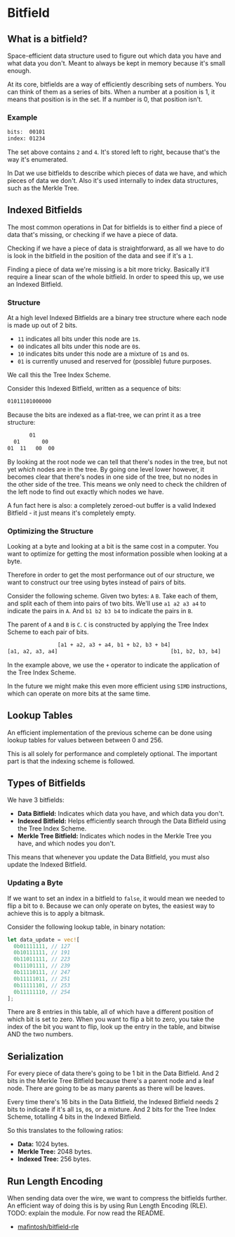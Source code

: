 # Bitfield
## What is a bitfield?
Space-efficient data structure used to figure out which data you have and what
data you don't. Meant to always be kept in memory because it's small enough.

At its core, bitfields are a way of efficiently describing sets of numbers. You
can think of them as a series of bits. When a number at a position is 1, it
means that position is in the set. If a number is 0, that position isn't.

### Example
```txt
bits:  00101
index: 01234
```
The set above contains `2` and `4`. It's stored left to right, because that's
the way it's enumerated.

In Dat we use bitfields to describe which pieces of data we have, and which
pieces of data we don't. Also it's used internally to index data structures,
such as the Merkle Tree.

## Indexed Bitfields
The most common operations in Dat for bitfields is to either find a piece of
data that's missing, or checking if we have a piece of data.

Checking if we have a piece of data is straightforward, as all we have to do is
look in the bitfield in the position of the data and see if it's a `1`.

Finding a piece of data we're missing is a bit more tricky. Basically it'll
require a linear scan of the whole bitfield. In order to speed this up, we use
an Indexed Bitfield.

### Structure
At a high level Indexed Bitfields are a binary tree structure where each node is
made up out of 2 bits.

- `11` indicates all bits under this node are `1`s.
- `00` indicates all bits under this node are `0`s.
- `10` indicates bits under this node are a mixture of `1`s and `0`s.
- `01` is currently unused and reserved for (possible) future purposes.

We call this the Tree Index Scheme.

Consider this Indexed Bitfield, written as a sequence of bits:

```txt
01011101000000
```

Because the bits are indexed as a flat-tree, we can print it as a tree
structure:

```txt
       01
  01       00
01  11   00  00
```
By looking at the root node we can tell that there's nodes in the tree, but not
yet _which_ nodes are in the tree. By going one level lower however, it becomes
clear that there's nodes in one side of the tree, but no nodes in the other side
of the tree. This means we only need to check the children of the left node to
find out exactly which nodes we have.

A fun fact here is also: a completely zeroed-out buffer is a valid Indexed
Bitfield - it just means it's completely empty.

### Optimizing the Structure
Looking at a byte and looking at a bit is the same cost in a computer. You want
to optimize for getting the most information possible when looking at a byte.

Therefore in order to get the most performance out of our structure, we want to
construct our tree using bytes instead of pairs of bits.

Consider the following scheme. Given two bytes: `A` `B`. Take each of them, and
split each of them into pairs of two bits. We'll use `a1 a2 a3 a4` to indicate
the pairs in `A`. And `b1 b2 b3 b4` to indicate the pairs in `B`.

The parent of `A` and `B` is `C`. `C` is constructed by applying the Tree Index
Scheme to each pair of bits.

```txt
                [a1 + a2, a3 + a4, b1 + b2, b3 + b4]
[a1, a2, a3, a4]                                    [b1, b2, b3, b4]
```

In the example above, we use the `+` operator to indicate the application of the
Tree Index Scheme.

In the future we might make this even more efficient using `SIMD` instructions,
which can operate on more bits at the same time.

## Lookup Tables
An efficient implementation of the previous scheme can be done using lookup
tables for values between between 0 and 256.

This is all solely for performance and completely optional. The important part
is that the indexing scheme is followed.

## Types of Bitfields
We have 3 bitfields:
- __Data Bitfield:__ Indicates which data you have, and which data you don't.
- __Indexed Bitfield:__ Helps efficiently search through the Data Bitfield using
  the Tree Index Scheme.
- __Merkle Tree Bitfield:__ Indicates which nodes in the Merkle Tree you have,
  and which nodes you don't.

This means that whenever you update the Data Bitfield, you must also update
the Indexed Bitfield.


### Updating a Byte
If we want to set an index in a bitfield to `false`, it would mean we needed to
flip a bit to `0`. Because we can only operate on bytes, the easiest way to
achieve this is to apply a bitmask.

Consider the following lookup table, in binary notation:

```rust
let data_update = vec![
  0b01111111, // 127
  0b10111111, // 191
  0b11011111, // 223
  0b11101111, // 239
  0b11110111, // 247
  0b11111011, // 251
  0b11111101, // 253
  0b11111110, // 254
];
```

There are 8 entries in this table, all of which have a different position of
which bit is set to zero. When you want to flip a bit to zero, you take the
index of the bit you want to flip, look up the entry in the table, and bitwise
AND the two numbers.

## Serialization
For every piece of data there's going to be 1 bit in the Data Bitfield. And
2 bits in the Merkle Tree Bitfield because there's a parent node and a leaf
node. There are going to be as many parents as there will be leaves.

Every time there's 16 bits in the Data Bitfield, the Indexed Bitfield needs 2
bits to indicate if it's all `1`s, `0`s, or a mixture. And 2 bits for the Tree
Index Scheme, totalling 4 bits in the Indexed Bitfield.

So this translates to the following ratios:
- __Data:__ 1024 bytes.
- __Merkle Tree:__ 2048 bytes.
- __Indexed Tree:__ 256 bytes.

## Run Length Encoding
When sending data over the wire, we want to compress the bitfields further. An
efficient way of doing this is by using Run Length Encoding (RLE).
TODO: explain the module. For now read the README.
- [mafintosh/bitfield-rle](https://github.com/mafintosh/bitfield-rle)
